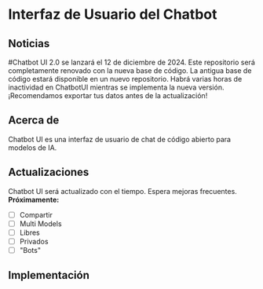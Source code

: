 # Interfaz de Usuario del Chatbot
## Noticias

#Chatbot UI 2.0 se lanzará el 12 de diciembre de 2024.
Este repositorio será completamente renovado con la nueva base de código.
La antigua base de código estará disponible en un nuevo repositorio.
Habrá varias horas de inactividad en ChatbotUI mientras se implementa la nueva versión.
¡Recomendamos exportar tus datos antes de la actualización!
## Acerca de

Chatbot UI es una interfaz de usuario de chat de código abierto para modelos de IA.

## Actualizaciones
Chatbot UI será actualizado con el tiempo.
Espera mejoras frecuentes.
**Próximamente:**

- [ ] Compartir
- [ ] Multi Models
- [ ] Libres
- [ ] Privados
- [ ] "Bots"

## Implementación
